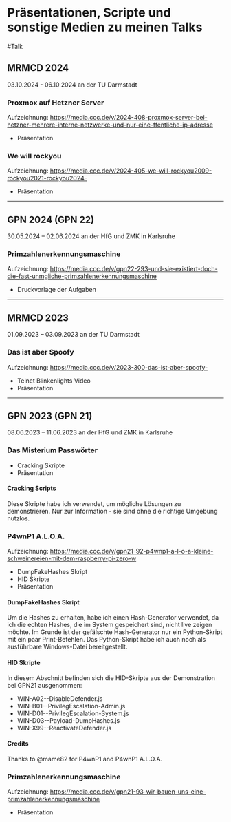 # Präsentationen, Scripte und sonstige Medien zu meinen Talks
#Talk

## MRMCD 2024
03.10.2024 - 06.10.2024 an der TU Darmstadt

### Proxmox auf Hetzner Server
Aufzeichnung: https://media.ccc.de/v/2024-408-proxmox-server-bei-hetzner-mehrere-interne-netzwerke-und-nur-eine-ffentliche-ip-adresse
- Präsentation

### We will rockyou
Aufzeichnung: https://media.ccc.de/v/2024-405-we-will-rockyou2009-rockyou2021-rockyou2024-
- Präsentation

---
## GPN 2024 (GPN 22)
30.05.2024 – 02.06.2024 an der HfG und ZMK in Karlsruhe

### Primzahlenerkennungsmaschine
Aufzeichnung: https://media.ccc.de/v/gpn22-293-und-sie-existiert-doch-die-fast-unmgliche-primzahlenerkennungsmaschine
- Druckvorlage der Aufgaben

---
## MRMCD 2023
01.09.2023 – 03.09.2023 an der TU Darmstadt

### Das ist aber Spoofy
Aufzeichnung: https://media.ccc.de/v/2023-300-das-ist-aber-spoofy-
- Telnet Blinkenlights Video
- Präsentation

---
## GPN 2023 (GPN 21)
08.06.2023 – 11.06.2023 an der HfG und ZMK in Karlsruhe

### Das Misterium Passwörter
- Cracking Skripte
- Präsentation

#### Cracking Scripts
Diese Skripte habe ich verwendet, um mögliche Lösungen zu demonstrieren. Nur zur Information - sie sind ohne die richtige Umgebung nutzlos.

### P4wnP1 A.L.O.A.
Aufzeichnung: https://media.ccc.de/v/gpn21-92-p4wnp1-a-l-o-a-kleine-schweinereien-mit-dem-raspberry-pi-zero-w
- DumpFakeHashes Skript
- HID Skripte
- Präsentation

#### DumpFakeHashes Skript
Um die Hashes zu erhalten, habe ich einen Hash-Generator verwendet, da ich die echten Hashes, die im System gespeichert sind, nicht live zeigen möchte. Im Grunde ist der gefälschte Hash-Generator nur ein Python-Skript mit ein paar Print-Befehlen. Das Python-Skript habe ich auch noch als ausführbare Windows-Datei bereitgestellt.

#### HID Skripte
In diesem Abschnitt befinden sich die HID-Skripte aus der Demonstration bei GPN21 ausgenommen:
  - WIN-A02--DisableDefender.js
  - WIN-B01--PrivilegEscalation-Admin.js
  - WIN-D01--PrivilegEscalation-System.js
  - WIN-D03--Payload-DumpHashes.js
  - WIN-X99--ReactivateDefender.js

#### Credits

Thanks to @mame82 for P4wnP1 and P4wnP1 A.L.O.A.

### Primzahlenerkennungsmaschine
Aufzeichnung: https://media.ccc.de/v/gpn21-93-wir-bauen-uns-eine-primzahlenerkennungsmaschine
- Präsentation

